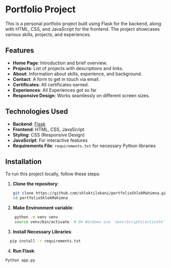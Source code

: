 # Portfolio Project

This is a personal portfolio project built using Flask for the backend, along with HTML, CSS, and JavaScript for the frontend. The project showcases various skills, projects, and experiences.

## Features

- **Home Page**: Introduction and brief overview.
- **Projects**: List of projects with descriptions and links.
- **About**: Information about skills, experience, and background.
- **Contact**: A form to get in touch via email.
- **Certificates**: All certificates earned.
- **Experiences**: All Experiences got so far
- **Responsive Design**: Works seamlessly on different screen sizes.

## Technologies Used

- **Backend**: [Flask](https://flask.palletsprojects.com/)
- **Frontend**: HTML, CSS, JavaScript
- **Styling**: CSS (Responsive Design)
- **JavaScript**: For interactive features
- **Requirements File**: `requirements.txt` for necessary Python libraries

## Installation

To run this project locally, follow these steps:

1. **Clone the repository**:
   
   ```bash
   git clone https://github.com/shloktilokani/portfolioShlokMahimna.git
   cd portfolioShlokMahimna
   ```

2. **Make Environment variable**:

  ```bash
      python -m venv venv
      source venv/bin/activate  # On Windows use `venv\Scripts\activate`
  ```

3. **Install Necessary Libraries**:

  ```bash
    pip install -r requirements.txt
  ```

4. **Run Flask**:

  ```bash
  Python app.py
  ```

